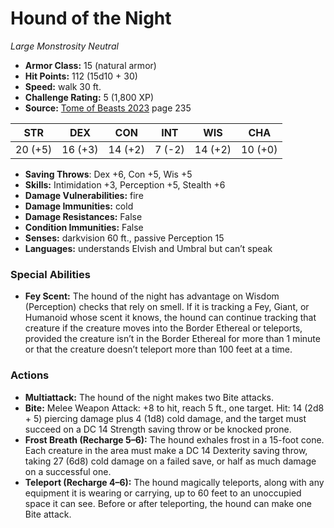 # Hound of the Night

*Large* *Monstrosity* *Neutral*

- **Armor Class:** 15 (natural armor)
- **Hit Points:** 112 (15d10 + 30)
- **Speed:** walk 30 ft.
- **Challenge Rating:** 5 (1,800 XP)
- **Source:** [Tome of Beasts 2023](https://koboldpress.com/kpstore/product/tome-of-beasts-1-2023-edition/) page 235

| STR | DEX | CON | INT | WIS | CHA |
| --- | --- | --- | --- | --- | --- |
| 20 (+5) | 16 (+3) | 14 (+2) | 7 (-2) | 14 (+2) | 10 (+0) |

- **Saving Throws**: Dex +6, Con +5, Wis +5
- **Skills:** Intimidation +3, Perception +5, Stealth +6
- **Damage Vulnerabilities:** fire
- **Damage Immunities:** cold
- **Damage Resistances:** False
- **Condition Immunities:** False
- **Senses:** darkvision 60 ft., passive Perception 15
- **Languages:** understands Elvish and Umbral but can’t speak

### Special Abilities

- **Fey Scent:** The hound of the night has advantage on Wisdom (Perception) checks that rely on smell. If it is tracking a Fey, Giant, or Humanoid whose scent it knows, the hound can continue tracking that creature if the creature moves into the Border Ethereal or teleports, provided the creature isn’t in the Border Ethereal for more than 1 minute or that the creature doesn’t teleport more than 100 feet at a time.

### Actions

- **Multiattack:** The hound of the night makes two Bite attacks.
- **Bite:** Melee Weapon Attack: +8 to hit, reach 5 ft., one target. Hit: 14 (2d8 + 5) piercing damage plus 4 (1d8) cold damage, and the target must succeed on a DC 14 Strength saving throw or be knocked prone.
- **Frost Breath (Recharge 5–6):** The hound exhales frost in a 15-foot cone. Each creature in the area must make a DC 14 Dexterity saving throw, taking 27 (6d8) cold damage on a failed save, or half as much damage on a successful one.
- **Teleport (Recharge 4–6):** The hound magically teleports, along with any equipment it is wearing or carrying, up to 60 feet to an unoccupied space it can see. Before or after teleporting, the hound can make one Bite attack.
